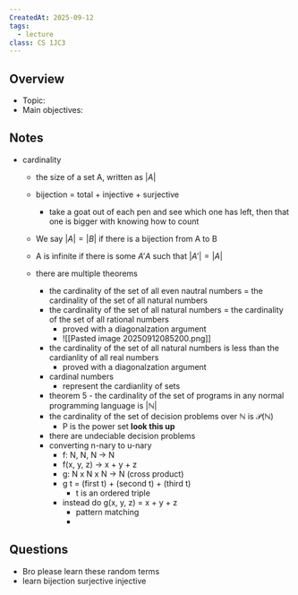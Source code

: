 ```yaml
---
CreatedAt: 2025-09-12
tags:
  - lecture
class: CS 1JC3
---
```

## Overview
- Topic:
- Main objectives:

## Notes
- cardinality
	- the size of a set A, written as $|A|$
	- bijection = total + injective + surjective
		- take a goat out of each pen and see which one has left, then that one is bigger with knowing how to count
	- We say $|A| = |B|$ if there is a bijection from A to B
	- A is infinite if there is some $A' A$ such that $|A'| = |A|$

	- there are multiple theorems
		- the cardinality of the set of all even nautral numbers = the cardinality of the set of all natural numbers
		- the cardinality of the set of all natural numbers = the cardinality of the set of all rational numbers
			- proved with a diagonalzation argument
			- ![[Pasted image 20250912085200.png]]
		- the cardinality of the set of all natural numbers is less than the cardianlity of all real numbers
			- proved with a diagonalzation argument
		- cardinal numbers 
			- represent the cardianlity of sets
		- theorem 5 - the cardinality of the set of programs in any normal programming language is $|\mathbb{N}|$
		- the cardinality of the set of decision problems over $\mathbb{N}$ is $\mathcal{P} (\mathbb{N})$
			- P is the power set **look this up**
		- there are undeciable decision problems
		- converting n-nary to u-nary
			- f: N, N, N -> N
			- f(x, y, z) -> x + y + z
			- g: N x N x N -> N (cross product)
			- g t = (first t) + (second t) + (third t)
				- t is an ordered triple
			- instead do g(x, y, z) = x + y + z
				- pattern matching
				- 
## Questions
- Bro please learn these random terms
- learn bijection surjective injective